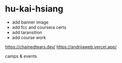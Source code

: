 # hu-kai-hsiang

- add banner image
- add fcc and coursera certs
- add taransition
- add course work

https://chainedtears.dev/
https://andrijaweb.vercel.app/

camps & events

